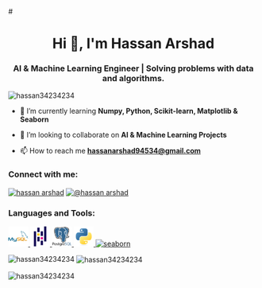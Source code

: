 #<h1 align="center">Hi 👋, I'm Hassan Arshad</h1>
<h3 align="center">AI & Machine Learning Engineer | Solving problems with data and algorithms.</h3>

<p align="left"> <img src="https://komarev.com/ghpvc/?username=hassan34234234&label=Profile%20views&color=0e75b6&style=flat" alt="hassan34234234" /> </p>

- 🌱 I’m currently learning **Numpy, Python, Scikit-learn, Matplotlib & Seaborn**

- 👯 I’m looking to collaborate on **AI & Machine Learning Projects**

- 📫 How to reach me **hassanarshad94534@gmail.com**

<h3 align="left">Connect with me:</h3>
<p align="left">
<a href="https://linkedin.com/in/hassan arshad" target="blank"><img align="center" src="https://raw.githubusercontent.com/rahuldkjain/github-profile-readme-generator/master/src/images/icons/Social/linked-in-alt.svg" alt="hassan arshad" height="30" width="40" /></a>
<a href="https://medium.com/@hassan arshad" target="blank"><img align="center" src="https://raw.githubusercontent.com/rahuldkjain/github-profile-readme-generator/master/src/images/icons/Social/medium.svg" alt="@hassan arshad" height="30" width="40" /></a>
</p>

<h3 align="left">Languages and Tools:</h3>
<p align="left"> <a href="https://www.mysql.com/" target="_blank" rel="noreferrer"> <img src="https://raw.githubusercontent.com/devicons/devicon/master/icons/mysql/mysql-original-wordmark.svg" alt="mysql" width="40" height="40"/> </a> <a href="https://pandas.pydata.org/" target="_blank" rel="noreferrer"> <img src="https://raw.githubusercontent.com/devicons/devicon/2ae2a900d2f041da66e950e4d48052658d850630/icons/pandas/pandas-original.svg" alt="pandas" width="40" height="40"/> </a> <a href="https://www.postgresql.org" target="_blank" rel="noreferrer"> <img src="https://raw.githubusercontent.com/devicons/devicon/master/icons/postgresql/postgresql-original-wordmark.svg" alt="postgresql" width="40" height="40"/> </a> <a href="https://www.python.org" target="_blank" rel="noreferrer"> <img src="https://raw.githubusercontent.com/devicons/devicon/master/icons/python/python-original.svg" alt="python" width="40" height="40"/> </a> <a href="https://seaborn.pydata.org/" target="_blank" rel="noreferrer"> <img src="https://seaborn.pydata.org/_images/logo-mark-lightbg.svg" alt="seaborn" width="40" height="40"/> </a> </p>

<p><img align="left" src="https://github-readme-stats.vercel.app/api/top-langs?username=hassan34234234&show_icons=true&locale=en&layout=compact" alt="hassan34234234" /></p>

<p>&nbsp;<img align="center" src="https://github-readme-stats.vercel.app/api?username=hassan34234234&show_icons=true&locale=en" alt="hassan34234234" /></p>

<p><img align="center" src="https://github-readme-streak-stats.herokuapp.com/?user=hassan34234234&" alt="hassan34234234" /></p>

